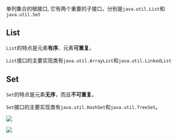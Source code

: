 单列集合的根接口, 它有两个重要的子接口，分别是`java.util.List`和`java.util.Set`

## List

`List`的特点是元素**有序**、元素**可重复**。

`List`接口的主要实现类有`java.util.ArrayList`和`java.util.LinkedList`

## Set

`Set`的特点是元素**无序**，而且**不可重复**。

`Set`接口的主要实现类有`java.util.HashSet`和`java.util.TreeSet`。



![](https://youpaiyun.zongqilive.cn/image/20200223171928.png)

![](https://youpaiyun.zongqilive.cn/image/20200223171941.png)

































